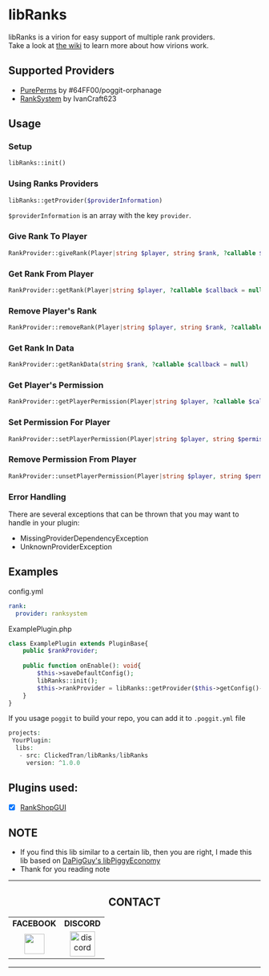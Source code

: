 # libRanks

libRanks is a virion for easy support of multiple rank providers.
<br>
Take a look at <a href="https://github.com/ClickedTran/libRanks/wiki">the wiki</a> to learn more about how virions work.

## Supported Providers

- [PurePerms](https://poggit.pmmp.io/p/PurePerms) by #64FF00/poggit-orphanage
- [RankSystem](https://poggit.pmmp.io/p/RankSystem) by IvanCraft623

## Usage

### Setup

```php
libRanks::init()
```

### Using Ranks Providers

```php
libRanks::getProvider($providerInformation)
```

`$providerInformation` is an array with the key ```provider```.

### Give Rank To Player
```php
RankProvider::giveRank(Player|string $player, string $rank, ?callable $callback = null)
```

### Get Rank From Player
```php
RankProvider::getRank(Player|string $player, ?callable $callback = null)
```

### Remove Player's Rank
```php
RankProvider::removeRank(Player|string $player, string $rank, ?callable $callback = null)
```

### Get Rank In Data
```php
RankProvider::getRankData(string $rank, ?callable $callback = null)
```

### Get Player's Permission
```php
RankProvider::getPlayerPermission(Player|string $player, ?callable $callback = null)
```

### Set Permission For Player
```php
RankProvider::setPlayerPermission(Player|string $player, string $permission, ?callable $callback = null)
```

### Remove Permission From Player
```php
RankProvider::unsetPlayerPermission(Player|string $player, string $permission, ?callable $callback = null)
```

### Error Handling

There are several exceptions that can be thrown that you may want to handle in your plugin:

* MissingProviderDependencyException
* UnknownProviderException

## Examples

config.yml

```yaml
rank:
  provider: ranksystem
```

ExamplePlugin.php

```php
class ExamplePlugin extends PluginBase{
    public $rankProvider;
    
    public function onEnable(): void{
        $this->saveDefaultConfig();
        libRanks::init();
        $this->rankProvider = libRanks::getProvider($this->getConfig()->get("rank"));
    }
}
```

If you usage `poggit` to build your repo, you can add it to `.poggit.yml` file
```php
projects:
 YourPlugin:
  libs:
   - src: ClickedTran/libRanks/libRanks
     version: ^1.0.0
```
## Plugins used:
- [x] [RankShopGUI](https://poggit.pmmp.io/ci/ClickedTran/RankShopGUI/~)

## NOTE
- If you find this lib similar to a certain lib, then you are right, I made this lib based on <a href="https://github.com/DaPigGuy/libPiggyEconomy">DaPigGuy's libPiggyEconomy</a>
- Thank for you reading note
***

<div align="center">
<h2>CONTACT</h2>
<table width="30px" height="auto">
<tr>
<td><b>FACEBOOK</b></td>
<td><b>DISCORD</b></td>
</tr>
<tr>
<td>
<div align="center">
<a href="https://www.facebook.com/clicked.tran.01"><img src="https://i.ibb.co/JqVvkhk/facebook.png" width="40px" height="auto"></a>
</div>
</td>
<td>
<div align="center">
<a href="https://discord.com/invite/9XbBgyen"><img src="https://i.ibb.co/rm13YL6/discord.png" alt="discord" border="0" width="50px" height="auto"></a>
</div>
</td>
</tr>
</table>

***
</div>
